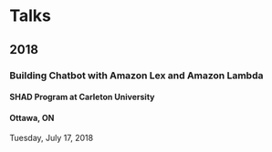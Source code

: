 # Talks

## 2018

### Building Chatbot with Amazon Lex and Amazon Lambda

#### SHAD Program at Carleton University

#### Ottawa, ON

Tuesday, July 17, 2018
